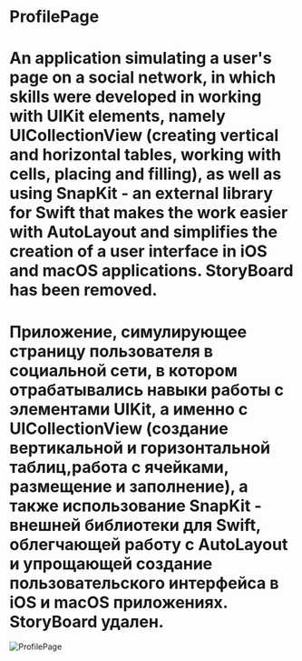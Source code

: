 # ProfilePage

# An application simulating a user's page on a social network, in which skills were developed in working with UIKit elements, namely UICollectionView (creating vertical and horizontal tables, working with cells, placing and filling), as well as using SnapKit - an external library for Swift that makes the work easier with AutoLayout and simplifies the creation of a user interface in iOS and macOS applications. StoryBoard has been removed.

# Приложение, симулирующее страницу пользователя в социальной сети, в котором отрабатывались навыки работы с элементами UIKit, а именно с UICollectionView (создание вертикальной и горизонтальной таблиц,работа с ячейками, размещение и заполнение), а также использование SnapKit - внешней библиотеки для Swift, облегчающей работу с AutoLayout и упрощающей создание пользовательского интерфейса в iOS и macOS приложениях. StoryBoard удален. 
![ProfilePage](https://github.com/EsayanWell/InstProfile/assets/98737871/50ad24c0-5660-46c8-b3a7-f13652c2efb6)



